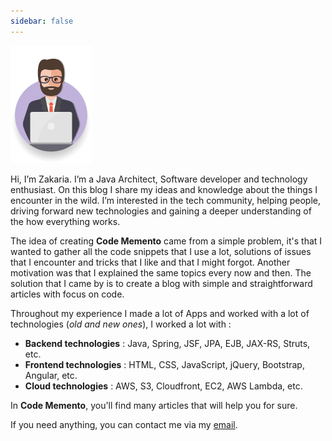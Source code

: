```yaml
---
sidebar: false
---
```


![Avatar](./img/avatar.png)

Hi, I’m Zakaria. I’m a Java Architect, Software developer and technology enthusiast. On this blog I share my ideas and knowledge about the things I encounter in the wild. I’m interested in the tech community, helping people, driving forward new technologies and gaining a deeper understanding of the how everything works. 

The idea of creating **Code Memento** came from a simple problem, it's that I wanted to gather all the code snippets that I use a lot, solutions of issues that I encounter and tricks that I like and that I might forgot. Another motivation was that I explained the same topics every now and then. The solution that I came by is to create a blog with simple and straightforward articles with focus on code.

Throughout my experience I made a lot of Apps and worked with a lot of technologies (*old and new ones*), I worked a lot with :

* **Backend technologies** : Java, Spring, JSF, JPA, EJB, JAX-RS, Struts, etc.
* **Frontend technologies** : HTML, CSS, JavaScript, jQuery, Bootstrap, Angular, etc.
* **Cloud technologies** : AWS, S3, Cloudfront, EC2, AWS Lambda, etc.

In **Code Memento**, you'll find many articles that will help you for sure.

If you need anything, you can contact me via my [email](mailto:drissi.zakaria@gmail.com?subject=About%20Code%20Memento&body=Hello%20Zakaria).



